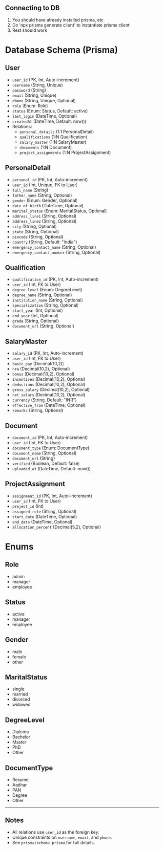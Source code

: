 ## Connecting to DB

1. You should have already installed prisma, etc
2. Do 'npx prisma generate client' to instantiate prisma client
3. Rest should work

# Database Schema (Prisma)

## User

- `user_id` (PK, Int, Auto-increment)
- `username` (String, Unique)
- `password` (String)
- `email` (String, Unique)
- `phone` (String, Unique, Optional)
- `role` (Enum: Role)
- `status` (Enum: Status, Default: active)
- `last_login` (DateTime, Optional)
- `createdAt` (DateTime, Default: now())
- Relations:
  - `personal_details` (1:1 PersonalDetail)
  - `qualifications` (1:N Qualification)
  - `salary_master` (1:N SalaryMaster)
  - `documents` (1:N Document)
  - `project_assignments` (1:N ProjectAssignment)

## PersonalDetail

- `personal_id` (PK, Int, Auto-increment)
- `user_id` (Int, Unique, FK to User)
- `full_name` (String)
- `father_name` (String, Optional)
- `gender` (Enum: Gender, Optional)
- `date_of_birth` (DateTime, Optional)
- `marital_status` (Enum: MaritalStatus, Optional)
- `address_line1` (String, Optional)
- `address_line2` (String, Optional)
- `city` (String, Optional)
- `state` (String, Optional)
- `pincode` (String, Optional)
- `country` (String, Default: "India")
- `emergency_contact_name` (String, Optional)
- `emergency_contact_number` (String, Optional)

## Qualification

- `qualification_id` (PK, Int, Auto-increment)
- `user_id` (Int, FK to User)
- `degree_level` (Enum: DegreeLevel)
- `degree_name` (String, Optional)
- `institution_name` (String, Optional)
- `specialization` (String, Optional)
- `start_year` (Int, Optional)
- `end_year` (Int, Optional)
- `grade` (String, Optional)
- `document_url` (String, Optional)

## SalaryMaster

- `salary_id` (PK, Int, Auto-increment)
- `user_id` (Int, FK to User)
- `basic_pay` (Decimal(10,2))
- `hra` (Decimal(10,2), Optional)
- `bonus` (Decimal(10,2), Optional)
- `incentives` (Decimal(10,2), Optional)
- `deductions` (Decimal(10,2), Optional)
- `gross_salary` (Decimal(10,2), Optional)
- `net_salary` (Decimal(10,2), Optional)
- `currency` (String, Default: "INR")
- `effective_from` (DateTime, Optional)
- `remarks` (String, Optional)

## Document

- `document_id` (PK, Int, Auto-increment)
- `user_id` (Int, FK to User)
- `document_type` (Enum: DocumentType)
- `document_name` (String, Optional)
- `document_url` (String)
- `verified` (Boolean, Default: false)
- `uploaded_at` (DateTime, Default: now())

## ProjectAssignment

- `assignment_id` (PK, Int, Auto-increment)
- `user_id` (Int, FK to User)
- `project_id` (Int)
- `assigned_role` (String, Optional)
- `start_date` (DateTime, Optional)
- `end_date` (DateTime, Optional)
- `allocation_percent` (Decimal(5,2), Optional)

# Enums

## Role

- admin
- manager
- employee

## Status

- active
- manager
- employee

## Gender

- male
- female
- other

## MaritalStatus

- single
- married
- divorced
- widowed

## DegreeLevel

- Diploma
- Bachelor
- Master
- PhD
- Other

## DocumentType

- Resume
- Aadhar
- PAN
- Degree
- Other

---

## Notes

- All relations use `user_id` as the foreign key.
- Unique constraints on `username`, `email`, and `phone`.
- See `prisma/schema.prisma` for full details.
